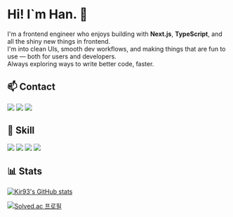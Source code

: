 # Hi! I`m Han. 👋
I'm a frontend engineer who enjoys building with **Next.js**, **TypeScript**, and all the shiny new things in frontend.  
I'm into clean UIs, smooth dev workflows, and making things that are fun to use — both for users and developers.  
Always exploring ways to write better code, faster.

## 📫 Contact
<div>
  <a href="mailto:kir931028@gmail.com"><img src="https://img.shields.io/badge/gmail-EA4335?style=for-the-badge&logo=gmail&logoColor=white"></a> 
  <a href="https://kir93.co.kr" target="_blank" rel="noreferrer"><img src="https://img.shields.io/badge/Blog-FF5722?style=for-the-badge&logo=Storyblok&logoColor=white"></a>
  <a href="https://www.linkedin.com/in/kir93/" target="_blank" rel="noreferrer"><img src="https://img.shields.io/badge/LinkedIn-0A66C2?style=for-the-badge&logo=LinkedIn&logoColor=white"></a>
</div>

## 🔧 Skill
<div>
<img src="https://img.shields.io/badge/Node.js-5FA04E?style=for-the-badge&logo=nodedotjs&logoColor=white">
<img src="https://img.shields.io/badge/Next.js-000000?style=for-the-badge&logo=nextdotjs&logoColor=white">
<img src="https://img.shields.io/badge/React-61DAFB?style=for-the-badge&logo=react&logoColor=white">
<img src="https://img.shields.io/badge/TypeScript-3178C6?style=for-the-badge&logo=typescript&logoColor=white">
</div>

## 📊 Stats

[![Kir93's GitHub stats](https://github-readme-stats.vercel.app/api?username=Kir93&show_icons=true&theme=radical)](https://github-readme-stats.vercel.app/api?username=Kir93&show_icons=true&theme=radical)

[![Solved.ac
프로필](http://mazassumnida.wtf/api/v2/generate_badge?boj=kir93)](https://solved.ac/kir93)
